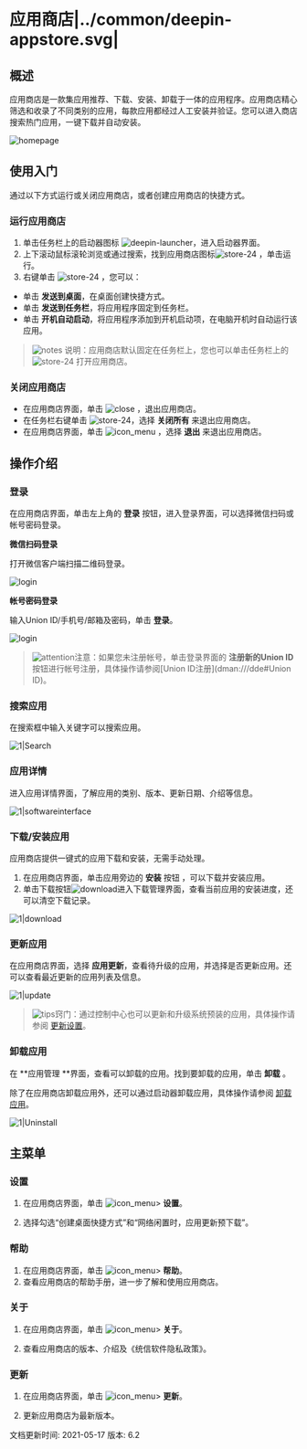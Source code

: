 # 应用商店|../common/deepin-appstore.svg|

## 概述
应用商店是一款集应用推荐、下载、安装、卸载于一体的应用程序。应用商店精心筛选和收录了不同类别的应用，每款应用都经过人工安装并验证。您可以进入商店搜索热门应用，一键下载并自动安装。

![homepage](jpg/homepage.png)

## 使用入门

通过以下方式运行或关闭应用商店，或者创建应用商店的快捷方式。

### 运行应用商店

1. 单击任务栏上的启动器图标 ![deepin-launcher](icon/deepin-launcher.svg)，进入启动器界面。
2. 上下滚动鼠标滚轮浏览或通过搜索，找到应用商店图标![store-24](icon/store-24.svg) ，单击运行。
3. 右键单击 ![store-24](icon/store-24.svg) ，您可以：
 - 单击 **发送到桌面**，在桌面创建快捷方式。
 - 单击 **发送到任务栏**，将应用程序固定到任务栏。
 - 单击 **开机自动启动**，将应用程序添加到开机启动项，在电脑开机时自动运行该应用。

> ![notes](icon/notes.svg) 说明：应用商店默认固定在任务栏上，您也可以单击任务栏上的 ![store-24](icon/store-24.svg) 打开应用商店。


### 关闭应用商店

- 在应用商店界面，单击 ![close](icon/close.svg) ，退出应用商店。
- 在任务栏右键单击 ![store-24](icon/store-24.svg)，选择 **关闭所有** 来退出应用商店。
- 在应用商店界面，单击 ![icon_menu](icon/icon_menu.svg) ，选择 **退出** 来退出应用商店。

## 操作介绍

### 登录

在应用商店界面，单击左上角的 **登录** 按钮，进入登录界面，可以选择微信扫码或帐号密码登录。

**微信扫码登录**

打开微信客户端扫描二维码登录。

![login](jpg/login1.png)

**帐号密码登录**

输入Union ID/手机号/邮箱及密码，单击 **登录**。

![login](jpg/login2.png)

>  ![attention](icon/attention.svg)注意：如果您未注册帐号，单击登录界面的 **注册新的Union ID** 按钮进行帐号注册，具体操作请参阅[Union ID注册](dman:///dde#Union ID)。

### 搜索应用

在搜索框中输入关键字可以搜索应用。

![1|Search](jpg/search.png)

### 应用详情

进入应用详情界面，了解应用的类别、版本、更新日期、介绍等信息。

![1|softwareinterface](jpg/softwareinterface.png)

### 下载/安装应用

应用商店提供一键式的应用下载和安装，无需手动处理。

1. 在应用商店界面，单击应用旁边的 **安装** 按钮 ，可以下载并安装应用。
2. 单击下载按钮![download](icon/download.svg)进入下载管理界面，查看当前应用的安装进度，还可以清空下载记录。

![1|download](jpg/download.png)

### 更新应用

在应用商店界面，选择 **应用更新**，查看待升级的应用，并选择是否更新应用。还可以查看最近更新的应用列表及信息。

![1|update](jpg/update.png)

> ![tips](icon/tips.svg)窍门：通过控制中心也可以更新和升级系统预装的应用，具体操作请参阅 [更新设置](dman:///dde#系统更新)。

### 卸载应用

在 **应用管理 **界面，查看可以卸载的应用。找到要卸载的应用，单击 **卸载** 。

除了在应用商店卸载应用外，还可以通过启动器卸载应用，具体操作请参阅 [卸载应用](dman:///dde#卸载应用)。

![1|Uninstall](jpg/uninstall.png)

## 主菜单

### 设置

1. 在应用商店界面，单击 ![icon_menu](icon/icon_menu.svg)> **设置**。

2. 选择勾选“创建桌面快捷方式”和“网络闲置时，应用更新预下载”。

### 帮助

1. 在应用商店界面，单击 ![icon_menu](icon/icon_menu.svg)> **帮助**。
2. 查看应用商店的帮助手册，进一步了解和使用应用商店。

### 关于
1. 在应用商店界面，单击 ![icon_menu](icon/icon_menu.svg)>  **关于**。

2. 查看应用商店的版本、介绍及《统信软件隐私政策》。

### 更新

1. 在应用商店界面，单击 ![icon_menu](icon/icon_menu.svg)> **更新**。

2. 更新应用商店为最新版本。
<div class="version-info"><span>文档更新时间: 2021-05-17</span><span> 版本: 6.2</span></div>